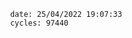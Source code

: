 

                date: 25/04/2022 19:07:33
                cycles: 97440

                         